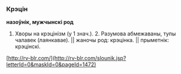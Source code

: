### Крэцін
**назоўнік, мужчынскі род**

1. Хворы на крэцінізм (у 1 знач.). 2. Разумова абмежаваны, тупы чалавек (лаянкавае). || жаночы род: крэцінка. || прыметнік: крэцінскі.

<a rel="author">[http://rv-blr.com/](http://rv-blr.com/slounik.jsp?letterId=0&maskId=0&pageId=1472)</a>
